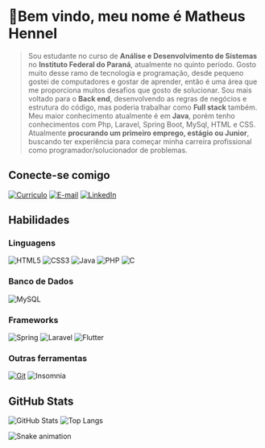 
 # 👋Bem vindo, meu nome é Matheus Hennel
>Sou estudante no curso de **Análise e Desenvolvimento de Sistemas** no **Instituto Federal do Paraná**, atualmente no quinto período. Gosto muito desse ramo de tecnologia e programação, desde pequeno gostei de computadores e gostar de aprender, então é uma área que me proporciona muitos desafios que gosto de solucionar. Sou mais voltado para o **Back end**, desenvolvendo as regras de negócios e estrutura do código, mas poderia trabalhar como **Full stack** também. Meu maior conhecimento atualmente é em **Java**, porém tenho conhecimentos com Php, Laravel, Spring Boot, MySql, HTML e CSS.
Atualmente **procurando um primeiro emprego, estágio ou Junior**, buscando ter experiência para começar minha carreira profissional como programador/solucionador de problemas.


## Conecte-se comigo
[![Curriculo](https://img.shields.io/badge/-Curriculo-000?style=for-the-badge)](https://www.canva.com/design/DAFhQ3--33g/COrL9ath3Gbwer-hUknN8w/view?utm_content=DAFhQ3--33g&utm_campaign=share_your_design&utm_medium=link&utm_source=shareyourdesignpanel)
[![E-mail](https://img.shields.io/badge/-Email-000?style=for-the-badge&logo=Gmail&logoColor=E94D5F)](mailto:matheushennel123@gmail.com)
[![LinkedIn](https://img.shields.io/badge/-LinkedIn-000?style=for-the-badge&logo=linkedin&logoColor=E94D5F)](https://www.linkedin.com/in/matheushennel/)



## Habilidades

### Linguagens
![HTML5](https://img.shields.io/badge/HTML-000?style=for-the-badge&logo=html5&logoColor=E94D5F)
![CSS3](https://img.shields.io/badge/CSS3-000?style=for-the-badge&logo=css3&logoColor=E94D5F)
![Java](https://img.shields.io/badge/java-000.svg?style=for-the-badge&logo=openjdk&logoColor=E94D5F)
![PHP](https://img.shields.io/badge/php-000.svg?style=for-the-badge&logo=php&logoColor=E94D5F)
![C](https://img.shields.io/badge/c-000.svg?style=for-the-badge&logo=c&logoColor=E94D5F)

### Banco de Dados

![MySQL](https://img.shields.io/badge/mysql-000.svg?style=for-the-badge&logo=mysql&logoColor=E94D5F)

### Frameworks

![Spring](https://img.shields.io/badge/spring-000.svg?style=for-the-badge&logo=spring&logoColor=E94D5F)
![Laravel](https://img.shields.io/badge/laravel-000.svg?style=for-the-badge&logo=laravel&logoColor=E94D5F)
![Flutter](https://img.shields.io/badge/Flutter-000.svg?style=for-the-badge&logo=Flutter&logoColor=E94D5F)

### Outras ferramentas

[![Git](https://img.shields.io/badge/Git-000?style=for-the-badge&logo=git&logoColor=E94D5F)](https://git-scm.com/doc)
![Insomnia](https://img.shields.io/badge/Insomnia-black?style=for-the-badge&logo=insomnia&logoColor=E94D5F)

## GitHub Stats
![GitHub Stats](https://github-readme-stats.vercel.app/api?username=MatHennel&theme=transparent&bg_color=000&border_color=30A3DC&show_icons=true&icon_color=30A3DC&title_color=E94D5F&text_color=FFF)
![Top Langs](https://github-readme-stats-git-masterrstaa-rickstaa.vercel.app/api/top-langs/?username=MatHennel&layout=compact&bg_color=000&border_color=30A3DC&title_color=E94D5F&text_color=FFF)


 
![Snake animation](https://github.com/MatHennel/MatHennel/blob/output/github-contribution-grid-snake.svg)


<!--
**MatHennel/MatHennel** is a ✨ _special_ ✨ repository because its `README.md` (this file) appears on your GitHub profile.

Here are some ideas to get you started:

- 🔭 I’m currently working on ...
- 🌱 I’m currently learning ...
- 👯 I’m looking to collaborate on ...
- 🤔 I’m looking for help with ...
- 💬 Ask me about ...
- 📫 How to reach me: ...
- 😄 Pronouns: ...
- ⚡ Fun fact: ...
-->
